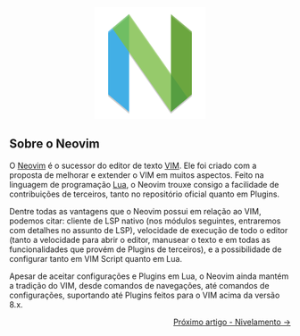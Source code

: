 <p align="center">
  <img src="../../images/nvim-icon.png" height="200" width="200">
</p>

## Sobre o Neovim

O [Neovim](https://neovim.io/) é o sucessor do editor de texto [VIM](https://www.vim.org/). Ele foi criado com a proposta de melhorar e extender o VIM em muitos aspectos. Feito na linguagem de programação [Lua](https://www.lua.org/), o Neovim trouxe consigo a facilidade de contribuições de terceiros, tanto no repositório oficial quanto em Plugins. 

Dentre todas as vantagens que o Neovim possui em relação ao VIM, podemos citar: cliente de LSP nativo (nos módulos seguintes, entraremos com detalhes no assunto de LSP), velocidade de execução de todo o editor (tanto a velocidade para abrir o editor, manusear o texto e em todas as funcionalidades que provém de Plugins de terceiros), e a possibilidade de configurar tanto em VIM Script quanto em Lua.

Apesar de aceitar configurações e Plugins em Lua, o Neovim ainda mantém a tradição do VIM, desde comandos de navegações, até comandos de configurações, suportando até Plugins feitos para o VIM acima da versão 8.x.

<p align="right">
    <a href="./nivelamento.md">Próximo artigo - Nivelamento -></a>
</p>
